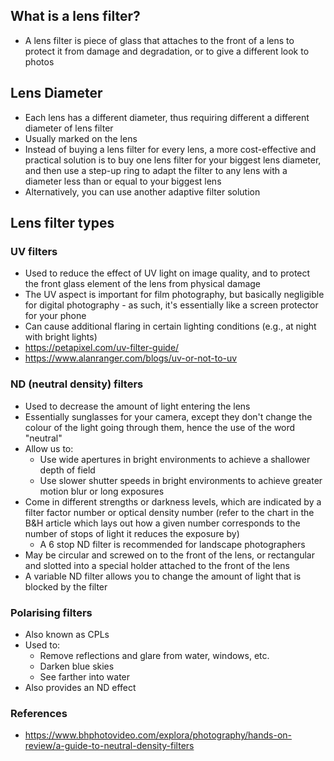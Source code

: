 ## What is a lens filter?

- A lens filter is piece of glass that attaches to the front of a lens to protect it from damage and degradation, or to give a different look to photos

## Lens Diameter

- Each lens has a different diameter, thus requiring different a different diameter of lens filter
- Usually marked on the lens
- Instead of buying a lens filter for every lens, a more cost-effective and practical solution is to buy one lens filter for your biggest lens diameter, and then use a step-up ring to adapt the filter to any lens with a diameter less than or equal to your biggest lens
- Alternatively, you can use another adaptive filter solution

## Lens filter types

### UV filters

- Used to reduce the effect of UV light on image quality, and to protect the front glass element of the lens from physical damage
- The UV aspect is important for film photography, but basically negligible for digital photography - as such, it's essentially like a screen protector for your phone
- Can cause additional flaring in certain lighting conditions (e.g., at night with bright lights)
- https://petapixel.com/uv-filter-guide/
- https://www.alanranger.com/blogs/uv-or-not-to-uv

### ND (neutral density) filters

- Used to decrease the amount of light entering the lens
- Essentially sunglasses for your camera, except they don't change the colour of the light going through them, hence the use of the word "neutral"
- Allow us to:
	- Use wide apertures in bright environments to achieve a shallower depth of field
	- Use slower shutter speeds in bright environments to achieve greater motion blur or long exposures
- Come in different strengths or darkness levels, which are indicated by a filter factor number or optical density number (refer to the chart in the B&H article which lays out how a given number corresponds to the number of stops of light it reduces the exposure by)
	- A 6 stop ND filter is recommended for landscape photographers
- May be circular and screwed on to the front of the lens, or rectangular and slotted into a special holder attached to the front of the lens
- A variable ND filter allows you to change the amount of light that is blocked by the filter

### Polarising filters

- Also known as CPLs
- Used to:
	- Remove reflections and glare from water, windows, etc.
	- Darken blue skies
	- See farther into water
- Also provides an ND effect

### References

- https://www.bhphotovideo.com/explora/photography/hands-on-review/a-guide-to-neutral-density-filters
